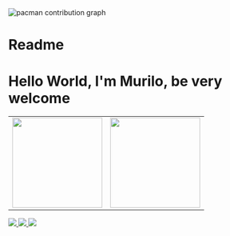 
<picture>
    <source media="(prefers-color-scheme: dark)" srcset="https://raw.githubusercontent.com/murilosilvaof/[murilosilvaof]/output/pacman-contribution-graph-dark.svg">
    <source media="(prefers-color-scheme: light)" srcset="https://raw.githubusercontent.com/[murilosilvaof]/murilosilvaof/output/pacman-contribution-graph.svg">
    <img alt="pacman contribution graph" src="https://raw.githubusercontent.com/[murilosilvaof]/murilosilvaof/output/pacman-contribution-graph.svg">
</picture>


# Readme
###

# Hello World, I'm Murilo, be very welcome

<table>
  <tr>
    <td>
      <a href="https://github.com/murilosilvaof">
        <img height="180em" src="https://github-readme-stats.vercel.app/api?username=murilosilvaof&show_icons=true&theme=tokyonight&include_all_commits=true&count_private=true"/>
      </a>
    </td>
    <td>
      <img height="180em" src="https://github-readme-stats.vercel.app/api/top-langs/?username=murilosilvaof&layout=compact&langs_count=6&theme=tokyonight"/>
    </td>
  </tr>
</table>

<div> 
  
  <a href="https://www.instagram.com/murilosilvaof/" target="_blank">
    <img src="https://img.shields.io/badge/-Instagram-%23E4405F?style=for-the-badge&logo=instagram&logoColor=white" target="_blank">
  </a>
  
  <a href="https://www.linkedin.com/in/murilosilvaof/" target="_blank">
    <img src="https://img.shields.io/badge/-LinkedIn-%230077B5?style=for-the-badge&logo=linkedin&logoColor=white" target="_blank">
  </a> 
  
  <a href="mailto:murilosilvafrancisco49@gmail.com">
    <img src="https://img.shields.io/badge/-Gmail-%23333?style=for-the-badge&logo=gmail&logoColor=white" target="_blank">
  </a>
</div>
